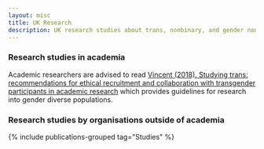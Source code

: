 ```yaml
---
layout: misc
title: UK Research
description: UK research studies about trans, nonbinary, and gender non-conforming prisoners
---
```


### Research studies in academia

Academic researchers are advised to read [Vincent (2018). Studying trans: recommendations for ethical recruitment and collaboration with transgender participants in academic research](https://www.tandfonline.com/doi/abs/10.1080/19419899.2018.1434558) which provides guidelines for research into gender diverse populations.

### Research studies by organisations outside of academia

{% include publications-grouped tag="Studies" %}
